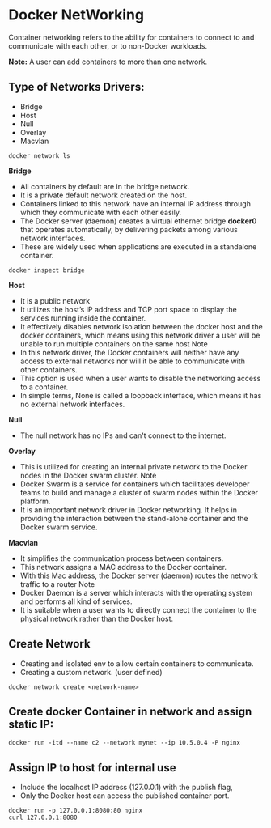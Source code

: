 # Docker NetWorking 
Container networking refers to the ability for containers to connect to and communicate with each other, or to non-Docker workloads.

**Note:** A user can add containers to more than one network.

## Type of Networks Drivers:
- Bridge
- Host
- Null
- Overlay
- Macvlan
```
docker network ls
```

**Bridge**  
  - All containers by default are in the bridge network. 
  - It is a private default network created on the host.
  - Containers linked to this network have an internal IP address through which they communicate with each other easily.
  - The Docker server (daemon) creates a virtual ethernet bridge **docker0** that operates automatically, by delivering packets among various network interfaces.
  - These are widely used when applications are executed in a standalone container. 
 ```
 docker inspect bridge
 ```

**Host** 
  - It is a public network
  - It utilizes the host’s IP address and TCP port space to display the services running inside the container.
  - It effectively disables network isolation between the docker host and the docker containers, which means using this network driver a user will be unable to run multiple containers on the same host
Note
  - In this network driver, the Docker containers will neither have any access to external networks nor will it be able to communicate with other containers.
  - This option is used when a user wants to disable the networking access to a container. 
  - In simple terms, None is called a loopback interface, which means it has no external network interfaces. 

**Null**
  - The null network has no IPs and can't connect to the internet.
 
**Overlay**
  - This is utilized for creating an internal private network to the Docker nodes in the Docker swarm cluster.
 Note
  - Docker Swarm is a service for containers which facilitates developer teams to build and manage a cluster of swarm nodes within the Docker platform.
  - It is an important network driver in Docker networking. It helps in providing the interaction between the stand-alone container and the Docker swarm service.

**Macvlan**
  - It simplifies the communication process between containers.
  - This network assigns a MAC address to the Docker container.
  - With this Mac address, the Docker server (daemon) routes the network traffic to a router
 Note
  - Docker Daemon is a server which interacts with the operating system and performs all kind of services.
  - It is suitable when a user wants to directly connect the container to the physical network rather than the Docker host.

## Create Network
  - Creating and isolated env to allow certain containers to communicate.
  - Creating a custom network. (user defined)
```
docker network create <network-name>
```

## Create docker Container in network and assign static IP:
```
docker run -itd --name c2 --network mynet --ip 10.5.0.4 -P nginx
```

## Assign IP to host for internal use
- Include the localhost IP address (127.0.0.1) with the publish flag, 
- Only the Docker host can access the published container port.
```
docker run -p 127.0.0.1:8080:80 nginx
curl 127.0.0.1:8080
```


